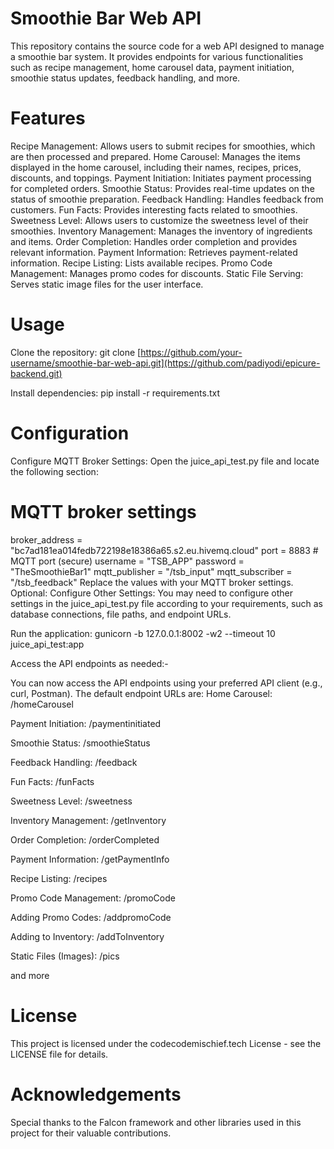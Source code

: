 # Smoothie Bar Web API

This repository contains the source code for a web API designed to manage a smoothie bar system. It provides endpoints for various functionalities such as recipe management, home carousel data, payment initiation, smoothie status updates, feedback handling, and more.

# Features

Recipe Management: Allows users to submit recipes for smoothies, which are then processed and prepared.
Home Carousel: Manages the items displayed in the home carousel, including their names, recipes, prices, discounts, and toppings.
Payment Initiation: Initiates payment processing for completed orders.
Smoothie Status: Provides real-time updates on the status of smoothie preparation.
Feedback Handling: Handles feedback from customers.
Fun Facts: Provides interesting facts related to smoothies.
Sweetness Level: Allows users to customize the sweetness level of their smoothies.
Inventory Management: Manages the inventory of ingredients and items.
Order Completion: Handles order completion and provides relevant information.
Payment Information: Retrieves payment-related information.
Recipe Listing: Lists available recipes.
Promo Code Management: Manages promo codes for discounts.
Static File Serving: Serves static image files for the user interface.

# Usage

Clone the repository: git clone [https://github.com/your-username/smoothie-bar-web-api.git](https://github.com/padiyodi/epicure-backend.git)

Install dependencies:
pip install -r requirements.txt

# Configuration

Configure MQTT Broker Settings:
Open the juice_api_test.py file and locate the following section:
# MQTT broker settings
broker_address = "bc7ad181ea014fedb722198e18386a65.s2.eu.hivemq.cloud"
port = 8883  # MQTT port (secure)
username = "TSB_APP"
password = "TheSmoothieBar1"
mqtt_publisher = "/tsb_input"
mqtt_subscriber = "/tsb_feedback"
Replace the values with your MQTT broker settings.
Optional: Configure Other Settings:
You may need to configure other settings in the juice_api_test.py file according to your requirements, such as database connections, file paths, and endpoint URLs.

Run the application:
gunicorn -b 127.0.0.1:8002 -w2 --timeout 10 juice_api_test:app

Access the API endpoints as needed:-

You can now access the API endpoints using your preferred API client (e.g., curl, Postman). The default endpoint URLs are:
Home Carousel: /homeCarousel

Payment Initiation: /paymentinitiated

Smoothie Status: /smoothieStatus

Feedback Handling: /feedback

Fun Facts: /funFacts

Sweetness Level: /sweetness

Inventory Management: /getInventory

Order Completion: /orderCompleted

Payment Information: /getPaymentInfo

Recipe Listing: /recipes

Promo Code Management: /promoCode

Adding Promo Codes: /addpromoCode

Adding to Inventory: /addToInventory

Static Files (Images): /pics

and more

# License

This project is licensed under the codecodemischief.tech License - see the LICENSE file for details.

# Acknowledgements

Special thanks to the Falcon framework and other libraries used in this project for their valuable contributions.



